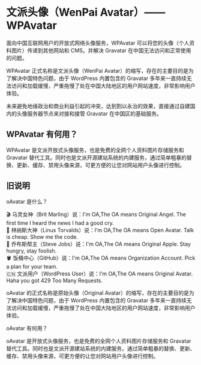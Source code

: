 # 文派头像（WenPai Avatar）—— WPAvatar
面向中国互联网用户的开放式网络头像服务，WPAvatar 可以将您的头像（个人资料图片）传递到其他网站和 CMS。并解决 Gravatar 在中国无法访问和正常使用的问题。

WPAvatar 正式名称是文派头像（WenPai Avatar）的缩写，存在的主要目的是为了解决中国特色问题，由于 WordPress 内置包含的 Gravatar 多年来一直持续无法访问和加载缓慢，严重拖慢了处在中国大陆地区的用户网站速度，非常影响用户体验。

未来避免地缘政治和商业利益引起的冲突，达到割以永治的效果，直接通过自建国内的头像服务器节点来对接和接管 Gravatar 在中国区的基础服务。

## WPAvatar 有何用？ 

WPAvatar 是文派开放式头像服务，也是免费的全网个人资料图片存储服务和 Gravatar 替代工具。同时也是文派开源建站系统的内建服务，通过简单粗暴的替换、更新、缓存、禁用头像来源，可更方便的让您对网站用户头像进行控制。



## 旧说明
oAvatar 是什么？ 

🎬 马灵女神（Brit Marling）说：I'm OA,The OA means Original Angel. The first time I heard the news I had a good cry.<br/>
🐧 林纳斯大神（Linus Torvalds）说：I'm OA,The OA means Open Avatar. Talk is cheap. Show me the code.<br/>
🍎 乔布斯帮主（Steve Jobs）说：I'm OA,The OA means Original Apple. Stay hungry, stay foolish.<br/>
🪣 饭桶中心（GitHub）说：I'm OA,The OA means Organization Account. Pick a plan for your team.<br/>
🇨🇳 文派用户（WordPress User）说：I'm OA,The OA means Original Avatar. Haha you got 429 Too Many Requests.<br/>

oAvatar 的正式名称是原始头像（Original Avatar）的缩写，存在的主要目的是为了解决中国特色问题，由于 WordPress 内置包含的 Gravatar 多年来一直持续无法访问和加载缓慢，严重拖慢了处在中国大陆地区的用户网站速度，非常影响用户体验。

oAvatar 有何用？ 

oAvatar 是开放式头像服务，也是免费的全网个人资料图片存储服务和 Gravatar 替代工具。同时也是文派开源建站系统的内建服务，通过简单粗暴的替换、更新、缓存、禁用头像来源，可更方便的让您对网站用户头像进行控制。
